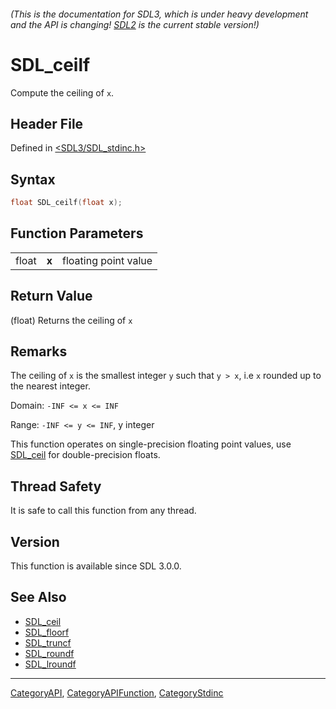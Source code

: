 ###### (This is the documentation for SDL3, which is under heavy development and the API is changing! [SDL2](https://wiki.libsdl.org/SDL2/) is the current stable version!)
# SDL_ceilf

Compute the ceiling of `x`.

## Header File

Defined in [<SDL3/SDL_stdinc.h>](https://github.com/libsdl-org/SDL/blob/main/include/SDL3/SDL_stdinc.h)

## Syntax

```c
float SDL_ceilf(float x);
```

## Function Parameters

|       |       |                      |
| ----- | ----- | -------------------- |
| float | **x** | floating point value |

## Return Value

(float) Returns the ceiling of `x`

## Remarks

The ceiling of `x` is the smallest integer `y` such that `y > x`, i.e `x`
rounded up to the nearest integer.

Domain: `-INF <= x <= INF`

Range: `-INF <= y <= INF`, y integer

This function operates on single-precision floating point values, use
[SDL_ceil](SDL_ceil) for double-precision floats.

## Thread Safety

It is safe to call this function from any thread.

## Version

This function is available since SDL 3.0.0.

## See Also

- [SDL_ceil](SDL_ceil)
- [SDL_floorf](SDL_floorf)
- [SDL_truncf](SDL_truncf)
- [SDL_roundf](SDL_roundf)
- [SDL_lroundf](SDL_lroundf)

----
[CategoryAPI](CategoryAPI), [CategoryAPIFunction](CategoryAPIFunction), [CategoryStdinc](CategoryStdinc)

